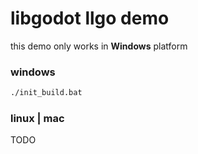 # libgodot llgo demo
this demo only works in **Windows** platform
 

### windows 

```bash
./init_build.bat
```

### linux | mac
TODO
